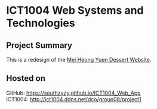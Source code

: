 # ICT1004 Web Systems and Technologies

## Project Summary
This is a redesign of the [Mei Heong Yuen Dessert Website](http://www.meiheongyuendessert.com.sg).

## Hosted on
GitHub:  https://southzyzy.github.io/ICT1004_Web_App
<br />
ICT1004: http://ict1004.ddns.net/dco/group08/project1